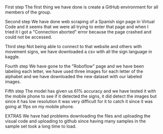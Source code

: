 First step
The first thing we have done is create a GitHub environment for all members of the group.

Second step
We have done web scraping of a Spanish sign page in Virtual Code and it seems that we were all trying to enter that page and when I tried it I got a "Connection aborted" error because the page crashed and could not be accessed.

Third step
Not being able to connect to that website and others with movement signs, we have downloaded a csv with all the sign language in kaggle.

Fourth step
We have gone to the "Roboflow" page and we have been labeling each letter, we have used three images for each letter of the alphabet and we have downloaded the new dataset with our labeled images.

Fifth step
The model has given us 61% accuracy and we have tested it with the mobile phone to see if it detected the signs, it did detect the images but since it has low resolution it was very difficult for it to catch it since it was going at 1fps on my mobile phone.

EXTRAS
We have had problems downloading the files and uploading the visual code and uploading to github since having many samples in the sample set took a long time to load.
